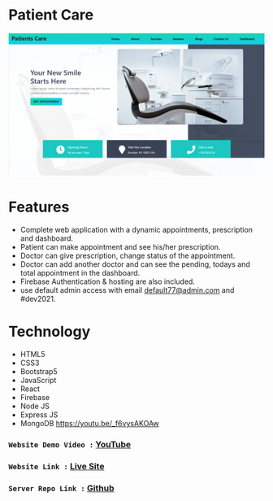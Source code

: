 # Patient Care
![alt text](./src/images/Home.png)

# Features 
- Complete web application with a dynamic appointments, prescription and dashboard.
- Patient can make appointment and see his/her prescription.
- Doctor can give prescription, change status of the appointment.
- Doctor can add another doctor and can see the pending, todays and total appointment in the dashboard.
- Firebase Authentication & hosting are also included. 
- use default admin access with email default77@admin.com and #dev2021.

# Technology
- HTML5
- CSS3
- Bootstrap5
- JavaScript
- React 
- Firebase
- Node JS
- Express JS
- MongoDB
https://youtu.be/_f6vysAKOAw

###  `Website Demo Video :` [YouTube](https://patients-care-ec054.web.app/)
###  `Website Link :` [Live Site](https://patients-care-ec054.web.app/)
###  `Server Repo Link :` [Github](https://github.com/naeemmahmud70/patients-care-server)
